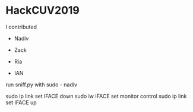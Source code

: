 # HackCUV2019

I contributed
- Nadiv
* Zack
- Ria
* IAN


run sniff.py with sudo
\- nadiv



sudo ip link set IFACE down
sudo iw IFACE set monitor control
sudo ip link set IFACE up
